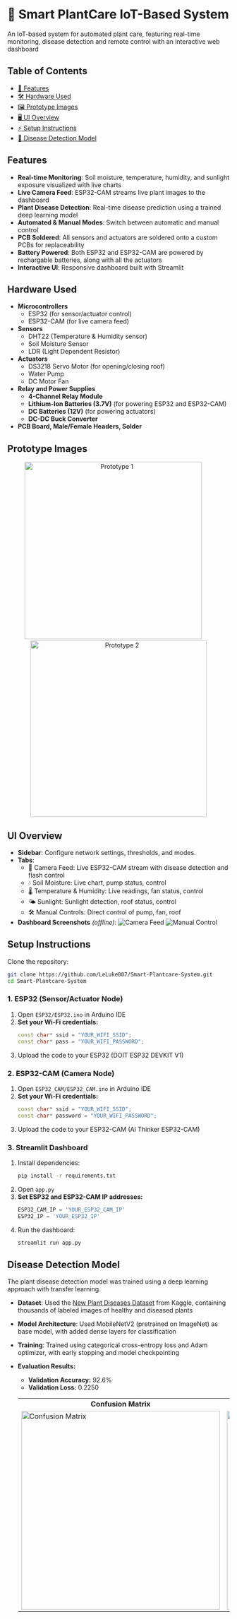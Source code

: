 # 🌱 Smart PlantCare IoT-Based System

An IoT-based system for automated plant care, featuring real-time monitoring, disease detection and remote control with an interactive web dashboard


## Table of Contents

- [🚀 Features](#features)
- [🛠️ Hardware Used](#️hardware-used)
- [🖼️ Prototype Images](#prototype-images)
- [🖥️ UI Overview](#ui-overview)
- [⚡ Setup Instructions](#setup-instructions)
- [🧠 Disease Detection Model](#disease-detection-model)


## Features

- **Real-time Monitoring**: Soil moisture, temperature, humidity, and sunlight exposure visualized with live charts
- **Live Camera Feed**: ESP32-CAM streams live plant images to the dashboard
- **Plant Disease Detection**: Real-time disease prediction using a trained deep learning model
- **Automated & Manual Modes**: Switch between automatic and manual control
- **PCB Soldered**: All sensors and actuators are soldered onto a custom PCBs for replaceability
- **Battery Powered**: Both ESP32 and ESP32-CAM are powered by rechargable batteries, along with all the actuators
- **Interactive UI**: Responsive dashboard built with Streamlit


## Hardware Used

- **Microcontrollers**
   - ESP32 (for sensor/actuator control)
   - ESP32-CAM (for live camera feed)
- **Sensors**
   - DHT22 (Temperature & Humidity sensor)
   - Soil Moisture Sensor
   - LDR (Light Dependent Resistor)
- **Actuators**
   - DS3218 Servo Motor (for opening/closing roof)
   - Water Pump
   - DC Motor Fan
- **Relay and Power Supplies**
   - **4-Channel Relay Module**
   - **Lithium-Ion Batteries (3.7V)** (for powering ESP32 and ESP32-CAM)
   - **DC Batteries (12V)** (for powering actuators)
   - **DC-DC Buck Converter**
- **PCB Board, Male/Female Headers, Solder**


## Prototype Images
<p align="center">
  <img src="Images/Prototype_1.jpg" alt="Prototype 1" width="402"/> &nbsp; &nbsp; &nbsp;
  <img src="Images/Prototype_2.jpg" alt="Prototype 2" width="400"/>
</p>


## UI Overview

- **Sidebar**: Configure network settings, thresholds, and modes.
- **Tabs**: 
  - 📸 Camera Feed: Live ESP32-CAM stream with disease detection and flash control
  - 💧 Soil Moisture: Live chart, pump status, control
  - 🌡️ Temperature & Humidity: Live readings, fan status, control
  - 🌤️ Sunlight: Sunlight detection, roof status, control
  - 🛠️ Manual Controls: Direct control of pump, fan, roof
- **Dashboard Screenshots** _(offline)_:
   ![Camera Feed](Images/dashboard_home.jpeg)
   ![Manual Control](Images/dashboard_manual.jpeg)


## Setup Instructions

Clone the repository:
```bash
git clone https://github.com/LeLuke007/Smart-Plantcare-System.git
cd Smart-Plantcare-System
```

### 1. ESP32 (Sensor/Actuator Node)

1. Open `ESP32/ESP32.ino` in Arduino IDE
2. **Set your Wi-Fi credentials:**
   ```cpp
   const char* ssid = "YOUR_WIFI_SSID";
   const char* pass = "YOUR_WIFI_PASSWORD";
   ```
3. Upload the code to your ESP32 (DOIT ESP32 DEVKIT V1)

### 2. ESP32-CAM (Camera Node)

1. Open `ESP32_CAM/ESP32_CAM.ino` in Arduino IDE
2. **Set your Wi-Fi credentials:**
   ```cpp
   const char* ssid = "YOUR_WIFI_SSID";
   const char* password = "YOUR_WIFI_PASSWORD";
   ```
3. Upload the code to your ESP32-CAM (Al Thinker ESP32-CAM)

### 3. Streamlit Dashboard

1. Install dependencies:
   ```bash
   pip install -r requirements.txt
   ```
2. Open `app.py`
3. **Set ESP32 and ESP32-CAM IP addresses:**
   ```python
   ESP32_CAM_IP = 'YOUR_ESP32_CAM_IP'
   ESP32_IP = 'YOUR_ESP32_IP'
   ```
5. Run the dashboard:
   ```bash
   streamlit run app.py
   ```


## Disease Detection Model

The plant disease detection model was trained using a deep learning approach with transfer learning.

- **Dataset**: Used the [New Plant Diseases Dataset](https://www.kaggle.com/datasets/vipoooool/new-plant-diseases-dataset) from Kaggle, containing thousands of labeled images of healthy and diseased plants
- **Model Architecture**: Used MobileNetV2 (pretrained on ImageNet) as base model, with added dense layers for classification
- **Training**: Trained using categorical cross-entropy loss and Adam optimizer, with early stopping and model checkpointing
- **Evaluation Results:**
  - **Validation Accuracy:** 92.6%
  - **Validation Loss:** 0.2250

  <div align="center">
   <table>
   <tr>
      <td align="center"><b>Confusion Matrix</b></td>
      <td align="center"><b>Accuracy-Loss Curve</b></td>
   </tr>
   <tr>
      <td><img src="Images/confusion_matrix.png" alt="Confusion Matrix" width="450"/></td>
      <td><img src="Images/accuracy_loss_curve.png" alt="Accuracy-Loss Curve" width="450"/></td>
   </tr>
   </table>
</div>